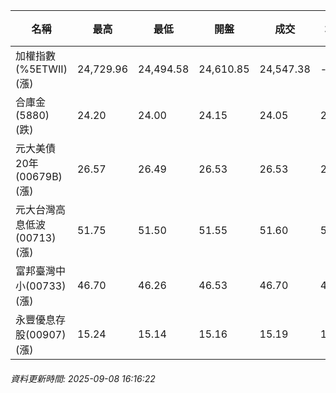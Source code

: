 | 名稱 | 最高 | 最低 | 開盤 | 成交 | 均價 | 成交金額(億) | 昨收 | 漲跌幅 | 漲跌 | 總量 | 昨量 | 振幅 |
| -------- | -------- | -------- | -------- |-------- | -------- | -------- |-------- |-------- |-------- | -------- | -------- |-------- |
|加權指數(%5ETWII) (漲)|24,729.96|24,494.58|24,610.85|24,547.38|-|4,342.76|24,494.58|0.22%|52.80|7,712,604|0|0.96%|
|合庫金(5880) (跌)|24.20|24.00|24.15|24.05|24.08|1.29|24.20|0.62%|0.15|5,341|6,178|0.83%|
|元大美債20年(00679B) (漲)|26.57|26.49|26.53|26.53|26.52|9.34|26.32|0.80%|0.21|35,223|37,428|0.30%|
|元大台灣高息低波(00713) (漲)|51.75|51.50|51.55|51.60|51.60|8.16|51.50|0.19%|0.10|15,817|8,092|0.49%|
|富邦臺灣中小(00733) (漲)|46.70|46.26|46.53|46.70|46.49|0.639|46.19|1.10%|0.51|1,375|1,242|0.95%|
|永豐優息存股(00907) (漲)|15.24|15.14|15.16|15.19|15.18|0.139|15.16|0.20%|0.03|916|576|0.66%|
###### 資料更新時間: 2025-09-08 16:16:22